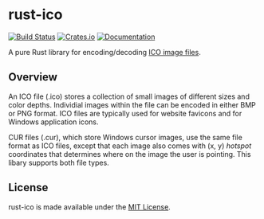 # rust-ico

[![Build Status](https://github.com/mdsteele/rust-ico/actions/workflows/tests.yml/badge.svg)](https://github.com/mdsteele/rust-ico/actions/workflows/tests.yml)
[![Crates.io](https://img.shields.io/crates/v/ico.svg)](https://crates.io/crates/ico)
[![Documentation](https://docs.rs/ico/badge.svg)](https://docs.rs/ico)

A pure Rust library for encoding/decoding
[ICO image files](https://en.wikipedia.org/wiki/ICO_%28file_format%29).

## Overview

An ICO file (.ico) stores a collection of small images of different sizes and
color depths.  Individial images within the file can be encoded in either BMP
or PNG format.  ICO files are typically used for website favicons and for
Windows application icons.

CUR files (.cur), which store Windows cursor images, use the same file format
as ICO files, except that each image also comes with (x, y) *hotspot*
coordinates that determines where on the image the user is pointing.  This
libary supports both file types.

## License

rust-ico is made available under the
[MIT License](http://spdx.org/licenses/MIT.html).

